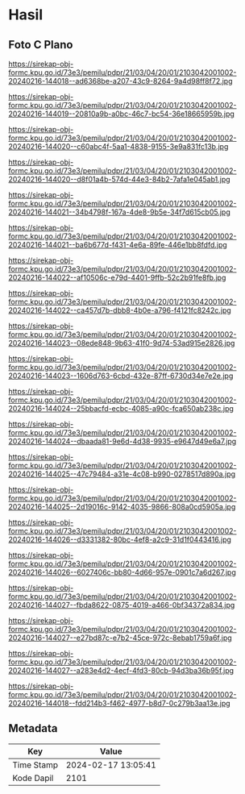 # Hasil

## Foto C Plano

https://sirekap-obj-formc.kpu.go.id/73e3/pemilu/pdpr/21/03/04/20/01/2103042001002-20240216-144018--ad6368be-a207-43c9-8264-9a4d98ff8f72.jpg

https://sirekap-obj-formc.kpu.go.id/73e3/pemilu/pdpr/21/03/04/20/01/2103042001002-20240216-144019--20810a9b-a0bc-46c7-bc54-36e18665959b.jpg

https://sirekap-obj-formc.kpu.go.id/73e3/pemilu/pdpr/21/03/04/20/01/2103042001002-20240216-144020--c60abc4f-5aa1-4838-9155-3e9a831fc13b.jpg

https://sirekap-obj-formc.kpu.go.id/73e3/pemilu/pdpr/21/03/04/20/01/2103042001002-20240216-144020--d8f01a4b-574d-44e3-84b2-7afa1e045ab1.jpg

https://sirekap-obj-formc.kpu.go.id/73e3/pemilu/pdpr/21/03/04/20/01/2103042001002-20240216-144021--34b4798f-167a-4de8-9b5e-34f7d615cb05.jpg

https://sirekap-obj-formc.kpu.go.id/73e3/pemilu/pdpr/21/03/04/20/01/2103042001002-20240216-144021--ba6b677d-f431-4e6a-89fe-446e1bb8fdfd.jpg

https://sirekap-obj-formc.kpu.go.id/73e3/pemilu/pdpr/21/03/04/20/01/2103042001002-20240216-144022--af10506c-e79d-4401-9ffb-52c2b91fe8fb.jpg

https://sirekap-obj-formc.kpu.go.id/73e3/pemilu/pdpr/21/03/04/20/01/2103042001002-20240216-144022--ca457d7b-dbb8-4b0e-a796-f4121fc8242c.jpg

https://sirekap-obj-formc.kpu.go.id/73e3/pemilu/pdpr/21/03/04/20/01/2103042001002-20240216-144023--08ede848-9b63-41f0-9d74-53ad915e2826.jpg

https://sirekap-obj-formc.kpu.go.id/73e3/pemilu/pdpr/21/03/04/20/01/2103042001002-20240216-144023--1606d763-6cbd-432e-87ff-6730d34e7e2e.jpg

https://sirekap-obj-formc.kpu.go.id/73e3/pemilu/pdpr/21/03/04/20/01/2103042001002-20240216-144024--25bbacfd-ecbc-4085-a90c-fca650ab238c.jpg

https://sirekap-obj-formc.kpu.go.id/73e3/pemilu/pdpr/21/03/04/20/01/2103042001002-20240216-144024--dbaada81-9e6d-4d38-9935-e9647d49e6a7.jpg

https://sirekap-obj-formc.kpu.go.id/73e3/pemilu/pdpr/21/03/04/20/01/2103042001002-20240216-144025--47c79484-a31e-4c08-b990-0278517d890a.jpg

https://sirekap-obj-formc.kpu.go.id/73e3/pemilu/pdpr/21/03/04/20/01/2103042001002-20240216-144025--2d19016c-9142-4035-9866-808a0cd5905a.jpg

https://sirekap-obj-formc.kpu.go.id/73e3/pemilu/pdpr/21/03/04/20/01/2103042001002-20240216-144026--d3331382-80bc-4ef8-a2c9-31d1f0443416.jpg

https://sirekap-obj-formc.kpu.go.id/73e3/pemilu/pdpr/21/03/04/20/01/2103042001002-20240216-144026--6027406c-bb80-4d66-957e-0901c7a6d267.jpg

https://sirekap-obj-formc.kpu.go.id/73e3/pemilu/pdpr/21/03/04/20/01/2103042001002-20240216-144027--fbda8622-0875-4019-a466-0bf34372a834.jpg

https://sirekap-obj-formc.kpu.go.id/73e3/pemilu/pdpr/21/03/04/20/01/2103042001002-20240216-144027--e27bd87c-e7b2-45ce-972c-8ebab1759a6f.jpg

https://sirekap-obj-formc.kpu.go.id/73e3/pemilu/pdpr/21/03/04/20/01/2103042001002-20240216-144027--a283e4d2-4ecf-4fd3-80cb-94d3ba36b95f.jpg

https://sirekap-obj-formc.kpu.go.id/73e3/pemilu/pdpr/21/03/04/20/01/2103042001002-20240216-144018--fdd214b3-f462-4977-b8d7-0c279b3aa13e.jpg


## Metadata

| Key        | Value               |
| ---------- | ------------------- |
| Time Stamp | 2024-02-17 13:05:41 |
| Kode Dapil | 2101                |



